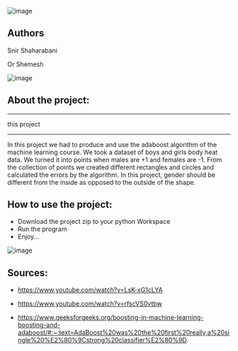 ![image](https://user-images.githubusercontent.com/46107190/84063127-2e634600-a9c9-11ea-963c-640a58510264.png)



## Authors

Snir Shaharabani 

Or Shemesh 


![image](https://user-images.githubusercontent.com/46107190/84063311-8ac66580-a9c9-11ea-9e1d-e1c4c6bfb534.png)



## About the project:


******
this project 
******

In this project we had to produce and use the adaboost algorithm of the machine learning course.
We took a dataset of boys and girls body heat data. We turned it into points when males are +1 and females are -1.
From the collection of points we created different rectangles and circles and calculated the errors by the algorithm.
In this project, gender should be different from the inside as opposed to the outside of the shape.


## How to use the project:

* Download the project zip to your python Workspace 
* Run the program 
* Enjoy...


![image](https://user-images.githubusercontent.com/46107190/84064393-3328f980-a9cb-11ea-9e63-865d1dd28b41.png)


## Sources:

* https://www.youtube.com/watch?v=LsK-xG1cLYA

* https://www.youtube.com/watch?v=rfscVS0vtbw

* https://www.geeksforgeeks.org/boosting-in-machine-learning-boosting-and-adaboost/#:~:text=AdaBoost%20was%20the%20first%20really,a%20single%20%E2%80%9Cstrong%20classifier%E2%80%9D.

